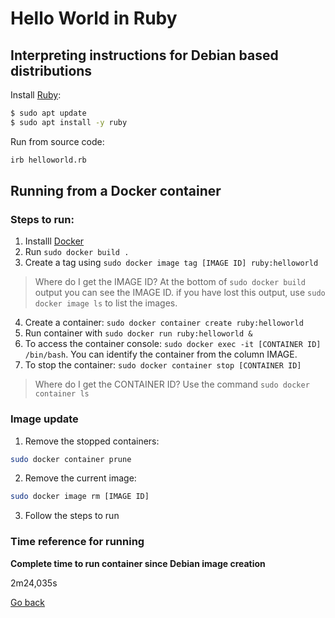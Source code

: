 # Hello World in Ruby

## Interpreting instructions for Debian based distributions

Install [Ruby](https://www.ruby-lang.org):

```bash
$ sudo apt update
$ sudo apt install -y ruby
```

Run from source code:

```bash
irb helloworld.rb
```

## Running from a Docker container

### Steps to run:

1. Installl [Docker](https://www.docker.com)
2. Run `sudo docker build .`
3. Create a tag using `sudo docker image tag [IMAGE ID] ruby:helloworld`

> Where do I get the IMAGE ID? At the bottom of `sudo docker build` output you can see the IMAGE ID. if you have lost this output, use `sudo docker image ls` to list the images.

4. Create a container: `sudo docker container create ruby:helloworld`
5. Run container with `sudo docker run ruby:helloworld &`
6. To access the container console: `sudo docker exec -it [CONTAINER ID] /bin/bash`. You can identify the container from the column IMAGE.
7. To stop the container: `sudo docker container stop [CONTAINER ID]`

> Where do I get the CONTAINER ID? Use the command `sudo docker container ls` 

### Image update

1. Remove the stopped containers:

```bash
sudo docker container prune
```

2. Remove the current image:

```bash
sudo docker image rm [IMAGE ID]
```

3. Follow the steps to run

### Time reference for running

**Complete time to run container since Debian image creation**

2m24,035s

[Go back](../README.md)